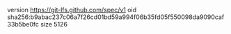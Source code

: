 version https://git-lfs.github.com/spec/v1
oid sha256:b9abac237c06a7f26cd01bd59a994f06b35fd05f550098da9090caf33b5be0fc
size 5126
